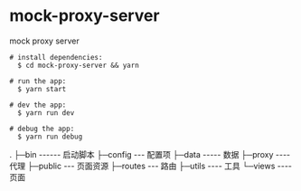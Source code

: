 # mock-proxy-server
 mock proxy server

```shell
# install dependencies:
  $ cd mock-proxy-server && yarn

# run the app:
  $ yarn start

# dev the app:
  $ yarn run dev

# debug the app:
  $ yarn run debug
```

.
├─bin ------ 启动脚本
├─config --- 配置项
├─data ----- 数据
├─proxy ---- 代理
├─public --- 页面资源
├─routes --- 路由
├─utils ---- 工具
└─views ---- 页面
